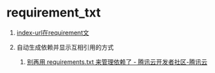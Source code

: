 # requirement_txt

1. [index-url在requirement文](index-url在requirement文件.md)



2. 自动生成依赖并显示互相引用的方式
   1. [别再用 requirements.txt 来管理依赖了 - 腾讯云开发者社区-腾讯云](https://cloud.tencent.com/developer/article/1943416)

